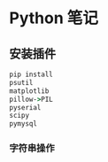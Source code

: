 # Python 笔记

## 安装插件

```cmd
pip install 
psutil
matplotlib
pillow->PIL
pyserial
scipy
pymysql
```

### 字符串操作
